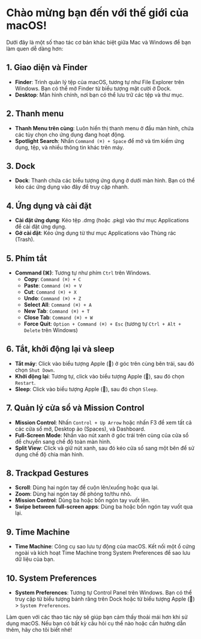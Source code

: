 # Chào mừng bạn đến với thế giới của macOS!

Dưới đây là một số thao tác cơ bản khác biệt giữa Mac và Windows để bạn làm quen dễ dàng hơn:

## 1. **Giao diện và Finder**
- **Finder**: Trình quản lý tệp của macOS, tương tự như File Explorer trên Windows. Bạn có thể mở Finder từ biểu tượng mặt cười ở Dock.
- **Desktop**: Màn hình chính, nơi bạn có thể lưu trữ các tệp và thư mục.

## 2. **Thanh menu**
- **Thanh Menu trên cùng**: Luôn hiển thị thanh menu ở đầu màn hình, chứa các tùy chọn cho ứng dụng đang hoạt động.
- **Spotlight Search**: Nhấn `Command (⌘) + Space` để mở và tìm kiếm ứng dụng, tệp, và nhiều thông tin khác trên máy.

## 3. **Dock**
- **Dock**: Thanh chứa các biểu tượng ứng dụng ở dưới màn hình. Bạn có thể kéo các ứng dụng vào đây để truy cập nhanh.

## 4. **Ứng dụng và cài đặt**
- **Cài đặt ứng dụng**: Kéo tệp .dmg (hoặc .pkg) vào thư mục Applications để cài đặt ứng dụng.
- **Gỡ cài đặt**: Kéo ứng dụng từ thư mục Applications vào Thùng rác (Trash).

## 5. **Phím tắt**
- **Command (⌘)**: Tương tự như phím `Ctrl` trên Windows.
  - **Copy**: `Command (⌘) + C`
  - **Paste**: `Command (⌘) + V`
  - **Cut**: `Command (⌘) + X`
  - **Undo**: `Command (⌘) + Z`
  - **Select All**: `Command (⌘) + A`
  - **New Tab**: `Command (⌘) + T`
  - **Close Tab**: `Command (⌘) + W`
  - **Force Quit**: `Option + Command (⌘) + Esc` (tương tự `Ctrl + Alt + Delete` trên Windows)

## 6. **Tắt, khởi động lại và sleep**
- **Tắt máy**: Click vào biểu tượng Apple () ở góc trên cùng bên trái, sau đó chọn `Shut Down`.
- **Khởi động lại**: Tương tự, click vào biểu tượng Apple (), sau đó chọn `Restart`.
- **Sleep**: Click vào biểu tượng Apple (), sau đó chọn `Sleep`.

## 7. **Quản lý cửa sổ và Mission Control**
- **Mission Control**: Nhấn `Control + Up Arrow` hoặc nhấn F3 để xem tất cả các cửa sổ mở, Desktop ảo (Spaces), và Dashboard.
- **Full-Screen Mode**: Nhấn vào nút xanh ở góc trái trên cùng của cửa sổ để chuyển sang chế độ toàn màn hình.
- **Split View**: Click và giữ nút xanh, sau đó kéo cửa sổ sang một bên để sử dụng chế độ chia màn hình.

## 8. **Trackpad Gestures**
- **Scroll**: Dùng hai ngón tay để cuộn lên/xuống hoặc qua lại.
- **Zoom**: Dùng hai ngón tay để phóng to/thu nhỏ.
- **Mission Control**: Dùng ba hoặc bốn ngón tay vuốt lên.
- **Swipe between full-screen apps**: Dùng ba hoặc bốn ngón tay vuốt qua lại.

## 9. **Time Machine**
- **Time Machine**: Công cụ sao lưu tự động của macOS. Kết nối một ổ cứng ngoài và kích hoạt Time Machine trong System Preferences để sao lưu dữ liệu của bạn.

## 10. **System Preferences**
- **System Preferences**: Tương tự Control Panel trên Windows. Bạn có thể truy cập từ biểu tượng bánh răng trên Dock hoặc từ biểu tượng Apple () > `System Preferences`.

Làm quen với các thao tác này sẽ giúp bạn cảm thấy thoải mái hơn khi sử dụng macOS. Nếu bạn có bất kỳ câu hỏi cụ thể nào hoặc cần hướng dẫn thêm, hãy cho tôi biết nhé!
